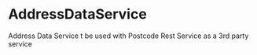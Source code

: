 # AddressDataService
Address Data Service t be used with Postcode Rest Service as a 3rd party service
